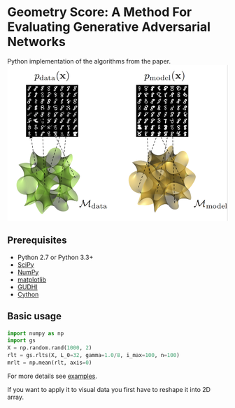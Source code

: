 # Geometry Score: A Method For Evaluating Generative Adversarial Networks
Python implementation of the algorithms from the paper.
![manifolds](assets/manifolds.png)
## Prerequisites

- Python 2.7 or Python 3.3+
- [SciPy](http://www.scipy.org/install.html)
- [NumPy](http://www.numpy.org/)
- [matplotlib](https://matplotlib.org/users/installing.html)
- [GUDHI](http://gudhi.gforge.inria.fr/python/latest/installation.html)
- [Cython](http://cython.org/)

## Basic usage
```python
import numpy as np
import gs
X = np.random.rand(1000, 2)
rlt = gs.rlts(X, L_0=32, gamma=1.0/8, i_max=100, n=100)
mrlt = np.mean(rlt, axis=0)
```
For more details see [examples](https://github.com/geom-score/geometry-score/blob/master/examples.ipynb).

If you want to apply it to visual data you first have to reshape it into 2D array.

